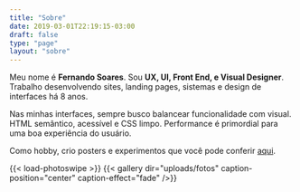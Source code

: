 ```yaml
---
title: "Sobre"
date: 2019-03-01T22:19:15-03:00
draft: false
type: "page"
layout: "sobre"
---
```


Meu nome é **Fernando Soares**.
Sou **UX, UI, Front End, e Visual Designer**.
Trabalho desenvolvendo sites, landing pages, sistemas e design de interfaces há 8 anos.

Nas minhas interfaces, sempre busco balancear funcionalidade com visual. HTML semântico, acessível e CSS limpo. Performance é primordial para uma boa experiência do usuário.

Como hobby, crio posters e experimentos que você pode conferir [aqui](https://instagram.com/frrrnd.design).

{{< load-photoswipe >}}
{{< gallery dir="uploads/fotos" caption-position="center" caption-effect="fade" />}}